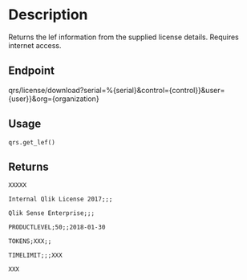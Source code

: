 # Description
Returns the lef information from the supplied license details.  Requires internet access.

## Endpoint
qrs/license/download?serial=%{serial}&control={control}}&user={user}}&org={organization}

## Usage
```
qrs.get_lef()
```
## Returns
```
XXXXX

Internal Qlik License 2017;;;

Qlik Sense Enterprise;;;

PRODUCTLEVEL;50;;2018-01-30

TOKENS;XXX;;

TIMELIMIT;;;XXX

XXX
```
